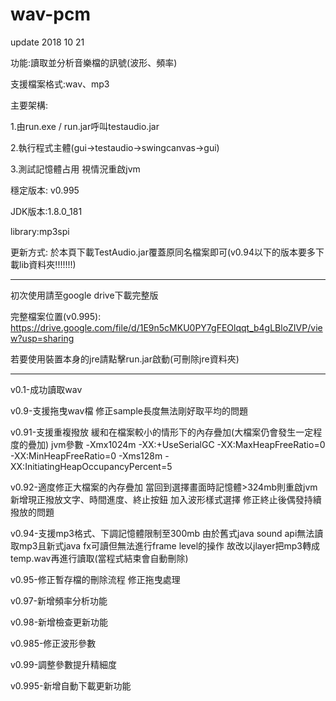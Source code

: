 # wav-pcm
update 2018 10 21

功能:讀取並分析音樂檔的訊號(波形、頻率)

支援檔案格式:wav、mp3

主要架構:

  1.由run.exe / run.jar呼叫testaudio.jar

  2.執行程式主體(gui->testaudio->swingcanvas->gui)

  3.測試記憶體占用 視情況重啟jvm


穩定版本: v0.995

JDK版本:1.8.0_181

library:mp3spi

更新方式:
         於本頁下載TestAudio.jar覆蓋原同名檔案即可(v0.94以下的版本要多下載lib資料夾!!!!!!!)
         
----------------------------------------------------------------------------------------------------------------------------------------

初次使用請至google drive下載完整版

完整檔案位置(v0.995):   https://drive.google.com/file/d/1E9n5cMKU0PY7gFEOlqqt_b4gLBloZIVP/view?usp=sharing

若要使用裝置本身的jre請點擊run.jar啟動(可刪除jre資料夾)

--------------------------------------------------------------------------------------------------------------------------------------
v0.1-成功讀取wav

v0.9-支援拖曳wav檔 修正sample長度無法剛好取平均的問題

v0.91-支援重複撥放 緩和在檔案較小的情形下的內存疊加(大檔案仍會發生一定程度的疊加)  jvm參數 -Xmx1024m  -XX:+UseSerialGC -XX:MaxHeapFreeRatio=0 -XX:MinHeapFreeRatio=0 -Xms128m -XX:InitiatingHeapOccupancyPercent=5

v0.92-適度修正大檔案的內存疊加 當回到選擇畫面時記憶體>324mb則重啟jvm 新增現正撥放文字、時間進度、終止按鈕  加入波形樣式選擇  修正終止後偶發持續撥放的問題

v0.94-支援mp3格式、下調記憶體限制至300mb   由於舊式java sound api無法讀取mp3且新式java fx可讀但無法進行frame level的操作 故改以jlayer把mp3轉成temp.wav再進行讀取(當程式結束會自動刪除)

v0.95-修正暫存檔的刪除流程 修正拖曳處理

v0.97-新增頻率分析功能

v0.98-新增檢查更新功能

v0.985-修正波形參數

v0.99-調整參數提升精細度

v0.995-新增自動下載更新功能
